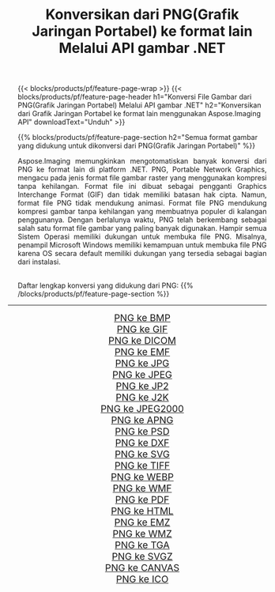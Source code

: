﻿---
title: Konversikan dari PNG(Grafik Jaringan Portabel) ke format lain Melalui API gambar .NET 
weight: 3920
url: /id/net/conversion/from/png/ 
lang: id
langdirlevel: 2
locales: zh-hans,ja,it,ru,de,es,fr,nl,id,lt,pl,pt,vi,tr,ko,zh-hant,ar,hi,th,sv,cs,uk,he
description: Menggunakan Aspose.Imaging Anda dapat dengan mudah mengonversi dari PNG(Grafik Jaringan Portabel) ke format lain
---

{{< blocks/products/pf/feature-page-wrap >}}
{{< blocks/products/pf/feature-page-header h1="Konversi File Gambar dari PNG(Grafik Jaringan Portabel) Melalui API gambar .NET" h2="Konversikan dari Grafik Jaringan Portabel ke format lain menggunakan Aspose.Imaging API" downloadText="Unduh" >}}


{{% blocks/products/pf/feature-page-section  h2="Semua format gambar yang didukung untuk dikonversi dari PNG(Grafik Jaringan Portabel)" %}}
<p align=justify>Aspose.Imaging memungkinkan mengotomatiskan banyak konversi dari PNG ke format lain di platform .NET. PNG, Portable Network Graphics, mengacu pada jenis format file gambar raster yang menggunakan kompresi tanpa kehilangan. Format file ini dibuat sebagai pengganti Graphics Interchange Format (GIF) dan tidak memiliki batasan hak cipta. Namun, format file PNG tidak mendukung animasi. Format file PNG mendukung kompresi gambar tanpa kehilangan yang membuatnya populer di kalangan penggunanya. Dengan berlalunya waktu, PNG telah berkembang sebagai salah satu format file gambar yang paling banyak digunakan. Hampir semua Sistem Operasi memiliki dukungan untuk membuka file PNG. Misalnya, penampil Microsoft Windows memiliki kemampuan untuk membuka file PNG karena OS secara default memiliki dukungan yang tersedia sebagai bagian dari instalasi.</p>
<br/>
Daftar lengkap konversi yang didukung dari PNG:
{{% /blocks/products/pf/feature-page-section %}}
<div class="container-fluid productfamilypage bg-gray">
    <div class="convertypes bg-gray agp-content section">
        <div class="container">
		<hr style="margin-left:-20px;"/>
		<div class="row other-converters" style="gap: 10px;font-size: 19px;text-align:center;">
		    <div class='col-md-2 other-converter remove-lp remove-rp'><a href="/imaging/id/net/conversion/png-to-bmp/" style="padding:15px;">PNG ke BMP</a></div><div class='col-md-2 other-converter remove-lp remove-rp'><a href="/imaging/id/net/conversion/png-to-gif/" style="padding:15px;">PNG ke GIF</a></div><div class='col-md-2 other-converter remove-lp remove-rp'><a href="/imaging/id/net/conversion/png-to-dicom/" style="padding:15px;">PNG ke DICOM</a></div><div class='col-md-2 other-converter remove-lp remove-rp'><a href="/imaging/id/net/conversion/png-to-emf/" style="padding:15px;">PNG ke EMF</a></div><div class='col-md-2 other-converter remove-lp remove-rp'><a href="/imaging/id/net/conversion/png-to-jpg/" style="padding:15px;">PNG ke JPG</a></div><div class='col-md-2 other-converter remove-lp remove-rp'><a href="/imaging/id/net/conversion/png-to-jpeg/" style="padding:15px;">PNG ke JPEG</a></div><div class='col-md-2 other-converter remove-lp remove-rp'><a href="/imaging/id/net/conversion/png-to-jp2/" style="padding:15px;">PNG ke JP2</a></div><div class='col-md-2 other-converter remove-lp remove-rp'><a href="/imaging/id/net/conversion/png-to-j2k/" style="padding:15px;">PNG ke J2K</a></div><div class='col-md-2 other-converter remove-lp remove-rp'><a href="/imaging/id/net/conversion/png-to-jpeg2000/" style="padding:15px;">PNG ke JPEG2000</a></div><div class='col-md-2 other-converter remove-lp remove-rp'><a href="/imaging/id/net/conversion/png-to-apng/" style="padding:15px;">PNG ke APNG</a></div><div class='col-md-2 other-converter remove-lp remove-rp'><a href="/imaging/id/net/conversion/png-to-psd/" style="padding:15px;">PNG ke PSD</a></div><div class='col-md-2 other-converter remove-lp remove-rp'><a href="/imaging/id/net/conversion/png-to-dxf/" style="padding:15px;">PNG ke DXF</a></div><div class='col-md-2 other-converter remove-lp remove-rp'><a href="/imaging/id/net/conversion/png-to-svg/" style="padding:15px;">PNG ke SVG</a></div><div class='col-md-2 other-converter remove-lp remove-rp'><a href="/imaging/id/net/conversion/png-to-tiff/" style="padding:15px;">PNG ke TIFF</a></div><div class='col-md-2 other-converter remove-lp remove-rp'><a href="/imaging/id/net/conversion/png-to-webp/" style="padding:15px;">PNG ke WEBP</a></div><div class='col-md-2 other-converter remove-lp remove-rp'><a href="/imaging/id/net/conversion/png-to-wmf/" style="padding:15px;">PNG ke WMF</a></div><div class='col-md-2 other-converter remove-lp remove-rp'><a href="/imaging/id/net/conversion/png-to-pdf/" style="padding:15px;">PNG ke PDF</a></div><div class='col-md-2 other-converter remove-lp remove-rp'><a href="/imaging/id/net/conversion/png-to-html/" style="padding:15px;">PNG ke HTML</a></div><div class='col-md-2 other-converter remove-lp remove-rp'><a href="/imaging/id/net/conversion/png-to-emz/" style="padding:15px;">PNG ke EMZ</a></div><div class='col-md-2 other-converter remove-lp remove-rp'><a href="/imaging/id/net/conversion/png-to-wmz/" style="padding:15px;">PNG ke WMZ</a></div><div class='col-md-2 other-converter remove-lp remove-rp'><a href="/imaging/id/net/conversion/png-to-tga/" style="padding:15px;">PNG ke TGA</a></div><div class='col-md-2 other-converter remove-lp remove-rp'><a href="/imaging/id/net/conversion/png-to-svgz/" style="padding:15px;">PNG ke SVGZ</a></div><div class='col-md-2 other-converter remove-lp remove-rp'><a href="/imaging/id/net/conversion/png-to-canvas/" style="padding:15px;">PNG ke CANVAS</a></div><div class='col-md-2 other-converter remove-lp remove-rp'><a href="/imaging/id/net/conversion/png-to-ico/" style="padding:15px;">PNG ke ICO</a></div>
                </div>
        </div>
    </div>
</div>
<br/>

